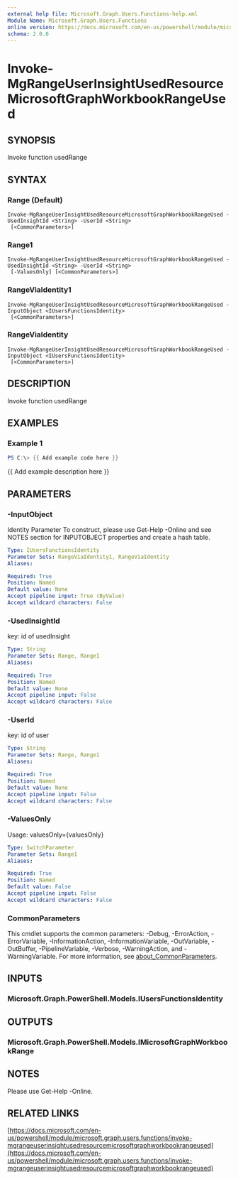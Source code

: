 ```yaml
---
external help file: Microsoft.Graph.Users.Functions-help.xml
Module Name: Microsoft.Graph.Users.Functions
online version: https://docs.microsoft.com/en-us/powershell/module/microsoft.graph.users.functions/invoke-mgrangeuserinsightusedresourcemicrosoftgraphworkbookrangeused
schema: 2.0.0
---
```


# Invoke-MgRangeUserInsightUsedResourceMicrosoftGraphWorkbookRangeUsed

## SYNOPSIS
Invoke function usedRange

## SYNTAX

### Range (Default)
```
Invoke-MgRangeUserInsightUsedResourceMicrosoftGraphWorkbookRangeUsed -UsedInsightId <String> -UserId <String>
 [<CommonParameters>]
```

### Range1
```
Invoke-MgRangeUserInsightUsedResourceMicrosoftGraphWorkbookRangeUsed -UsedInsightId <String> -UserId <String>
 [-ValuesOnly] [<CommonParameters>]
```

### RangeViaIdentity1
```
Invoke-MgRangeUserInsightUsedResourceMicrosoftGraphWorkbookRangeUsed -InputObject <IUsersFunctionsIdentity>
 [<CommonParameters>]
```

### RangeViaIdentity
```
Invoke-MgRangeUserInsightUsedResourceMicrosoftGraphWorkbookRangeUsed -InputObject <IUsersFunctionsIdentity>
 [<CommonParameters>]
```

## DESCRIPTION
Invoke function usedRange

## EXAMPLES

### Example 1
```powershell
PS C:\> {{ Add example code here }}
```

{{ Add example description here }}

## PARAMETERS

### -InputObject
Identity Parameter
To construct, please use Get-Help -Online and see NOTES section for INPUTOBJECT properties and create a hash table.

```yaml
Type: IUsersFunctionsIdentity
Parameter Sets: RangeViaIdentity1, RangeViaIdentity
Aliases:

Required: True
Position: Named
Default value: None
Accept pipeline input: True (ByValue)
Accept wildcard characters: False
```

### -UsedInsightId
key: id of usedInsight

```yaml
Type: String
Parameter Sets: Range, Range1
Aliases:

Required: True
Position: Named
Default value: None
Accept pipeline input: False
Accept wildcard characters: False
```

### -UserId
key: id of user

```yaml
Type: String
Parameter Sets: Range, Range1
Aliases:

Required: True
Position: Named
Default value: None
Accept pipeline input: False
Accept wildcard characters: False
```

### -ValuesOnly
Usage: valuesOnly={valuesOnly}

```yaml
Type: SwitchParameter
Parameter Sets: Range1
Aliases:

Required: True
Position: Named
Default value: False
Accept pipeline input: False
Accept wildcard characters: False
```

### CommonParameters
This cmdlet supports the common parameters: -Debug, -ErrorAction, -ErrorVariable, -InformationAction, -InformationVariable, -OutVariable, -OutBuffer, -PipelineVariable, -Verbose, -WarningAction, and -WarningVariable. For more information, see [about_CommonParameters](http://go.microsoft.com/fwlink/?LinkID=113216).

## INPUTS

### Microsoft.Graph.PowerShell.Models.IUsersFunctionsIdentity
## OUTPUTS

### Microsoft.Graph.PowerShell.Models.IMicrosoftGraphWorkbookRange
## NOTES
Please use Get-Help -Online.

## RELATED LINKS

[https://docs.microsoft.com/en-us/powershell/module/microsoft.graph.users.functions/invoke-mgrangeuserinsightusedresourcemicrosoftgraphworkbookrangeused](https://docs.microsoft.com/en-us/powershell/module/microsoft.graph.users.functions/invoke-mgrangeuserinsightusedresourcemicrosoftgraphworkbookrangeused)

